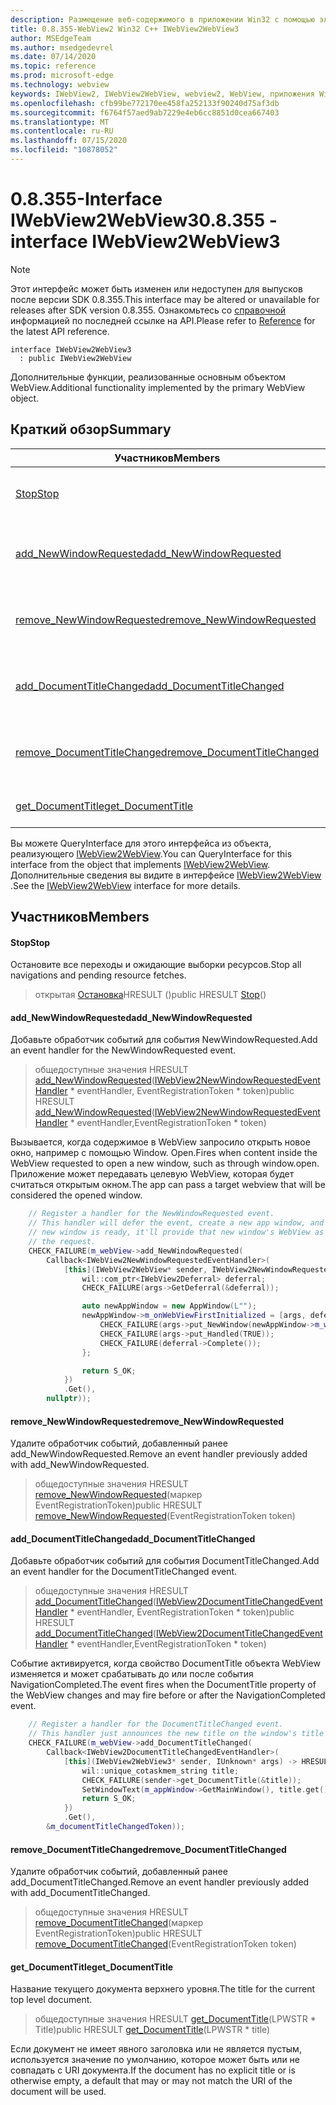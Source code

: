 ```yaml
---
description: Размещение веб-содержимого в приложении Win32 с помощью элемента управления Microsoft Edge WebView2
title: 0.8.355-WebView2 Win32 C++ IWebView2WebView3
author: MSEdgeTeam
ms.author: msedgedevrel
ms.date: 07/14/2020
ms.topic: reference
ms.prod: microsoft-edge
ms.technology: webview
keywords: IWebView2, IWebView2WebView, webview2, WebView, приложения Win32, Win32, EDGE
ms.openlocfilehash: cfb99be772170ee458fa252133f90240d75af3db
ms.sourcegitcommit: f6764f57aed9ab7229e4eb6cc8851d0cea667403
ms.translationtype: MT
ms.contentlocale: ru-RU
ms.lasthandoff: 07/15/2020
ms.locfileid: "10878052"
---
```

# <span data-ttu-id="a7cbf-104">0.8.355-Interface IWebView2WebView3</span><span class="sxs-lookup"><span data-stu-id="a7cbf-104">0.8.355 - interface IWebView2WebView3</span></span> 

> [!NOTE]
> <span data-ttu-id="a7cbf-105">Этот интерфейс может быть изменен или недоступен для выпусков после версии SDK 0.8.355.</span><span class="sxs-lookup"><span data-stu-id="a7cbf-105">This interface may be altered or unavailable for releases after SDK version 0.8.355.</span></span> <span data-ttu-id="a7cbf-106">Ознакомьтесь со [справочной](../../../webview2-api-reference.md) информацией по последней ссылке на API.</span><span class="sxs-lookup"><span data-stu-id="a7cbf-106">Please refer to [Reference](../../../webview2-api-reference.md) for the latest API reference.</span></span>

```
interface IWebView2WebView3
  : public IWebView2WebView
```

<span data-ttu-id="a7cbf-107">Дополнительные функции, реализованные основным объектом WebView.</span><span class="sxs-lookup"><span data-stu-id="a7cbf-107">Additional functionality implemented by the primary WebView object.</span></span>

## <span data-ttu-id="a7cbf-108">Краткий обзор</span><span class="sxs-lookup"><span data-stu-id="a7cbf-108">Summary</span></span>

 <span data-ttu-id="a7cbf-109">Участников</span><span class="sxs-lookup"><span data-stu-id="a7cbf-109">Members</span></span>                        | <span data-ttu-id="a7cbf-110">Описания</span><span class="sxs-lookup"><span data-stu-id="a7cbf-110">Descriptions</span></span>
--------------------------------|---------------------------------------------
[<span data-ttu-id="a7cbf-111">Stop</span><span class="sxs-lookup"><span data-stu-id="a7cbf-111">Stop</span></span>](#stop) | <span data-ttu-id="a7cbf-112">Остановите все переходы и ожидающие выборки ресурсов.</span><span class="sxs-lookup"><span data-stu-id="a7cbf-112">Stop all navigations and pending resource fetches.</span></span>
[<span data-ttu-id="a7cbf-113">add_NewWindowRequested</span><span class="sxs-lookup"><span data-stu-id="a7cbf-113">add_NewWindowRequested</span></span>](#add_newwindowrequested) | <span data-ttu-id="a7cbf-114">Добавьте обработчик событий для события NewWindowRequested.</span><span class="sxs-lookup"><span data-stu-id="a7cbf-114">Add an event handler for the NewWindowRequested event.</span></span>
[<span data-ttu-id="a7cbf-115">remove_NewWindowRequested</span><span class="sxs-lookup"><span data-stu-id="a7cbf-115">remove_NewWindowRequested</span></span>](#remove_newwindowrequested) | <span data-ttu-id="a7cbf-116">Удалите обработчик событий, добавленный ранее add_NewWindowRequested.</span><span class="sxs-lookup"><span data-stu-id="a7cbf-116">Remove an event handler previously added with add_NewWindowRequested.</span></span>
[<span data-ttu-id="a7cbf-117">add_DocumentTitleChanged</span><span class="sxs-lookup"><span data-stu-id="a7cbf-117">add_DocumentTitleChanged</span></span>](#add_documenttitlechanged) | <span data-ttu-id="a7cbf-118">Добавьте обработчик событий для события DocumentTitleChanged.</span><span class="sxs-lookup"><span data-stu-id="a7cbf-118">Add an event handler for the DocumentTitleChanged event.</span></span>
[<span data-ttu-id="a7cbf-119">remove_DocumentTitleChanged</span><span class="sxs-lookup"><span data-stu-id="a7cbf-119">remove_DocumentTitleChanged</span></span>](#remove_documenttitlechanged) | <span data-ttu-id="a7cbf-120">Удалите обработчик событий, добавленный ранее add_DocumentTitleChanged.</span><span class="sxs-lookup"><span data-stu-id="a7cbf-120">Remove an event handler previously added with add_DocumentTitleChanged.</span></span>
[<span data-ttu-id="a7cbf-121">get_DocumentTitle</span><span class="sxs-lookup"><span data-stu-id="a7cbf-121">get_DocumentTitle</span></span>](#get_documenttitle) | <span data-ttu-id="a7cbf-122">Название текущего документа верхнего уровня.</span><span class="sxs-lookup"><span data-stu-id="a7cbf-122">The title for the current top level document.</span></span>

<span data-ttu-id="a7cbf-123">Вы можете QueryInterface для этого интерфейса из объекта, реализующего [IWebView2WebView](IWebView2WebView.md).</span><span class="sxs-lookup"><span data-stu-id="a7cbf-123">You can QueryInterface for this interface from the object that implements [IWebView2WebView](IWebView2WebView.md).</span></span> <span data-ttu-id="a7cbf-124">Дополнительные сведения вы видите в интерфейсе [IWebView2WebView](IWebView2WebView.md) .</span><span class="sxs-lookup"><span data-stu-id="a7cbf-124">See the [IWebView2WebView](IWebView2WebView.md) interface for more details.</span></span>

## <span data-ttu-id="a7cbf-125">Участников</span><span class="sxs-lookup"><span data-stu-id="a7cbf-125">Members</span></span>

#### <span data-ttu-id="a7cbf-126">Stop</span><span class="sxs-lookup"><span data-stu-id="a7cbf-126">Stop</span></span> 

<span data-ttu-id="a7cbf-127">Остановите все переходы и ожидающие выборки ресурсов.</span><span class="sxs-lookup"><span data-stu-id="a7cbf-127">Stop all navigations and pending resource fetches.</span></span>

> <span data-ttu-id="a7cbf-128">открытая [Остановка](#stop)HRESULT ()</span><span class="sxs-lookup"><span data-stu-id="a7cbf-128">public HRESULT [Stop](#stop)()</span></span>

#### <span data-ttu-id="a7cbf-129">add_NewWindowRequested</span><span class="sxs-lookup"><span data-stu-id="a7cbf-129">add_NewWindowRequested</span></span> 

<span data-ttu-id="a7cbf-130">Добавьте обработчик событий для события NewWindowRequested.</span><span class="sxs-lookup"><span data-stu-id="a7cbf-130">Add an event handler for the NewWindowRequested event.</span></span>

> <span data-ttu-id="a7cbf-131">общедоступные значения HRESULT [add_NewWindowRequested](#add_newwindowrequested)([IWebView2NewWindowRequestedEventHandler](IWebView2NewWindowRequestedEventHandler.md) \* eventHandler, EventRegistrationToken \* token)</span><span class="sxs-lookup"><span data-stu-id="a7cbf-131">public HRESULT [add_NewWindowRequested](#add_newwindowrequested)([IWebView2NewWindowRequestedEventHandler](IWebView2NewWindowRequestedEventHandler.md) \* eventHandler,EventRegistrationToken \* token)</span></span>

<span data-ttu-id="a7cbf-132">Вызывается, когда содержимое в WebView запросило открыть новое окно, например с помощью Window. Open.</span><span class="sxs-lookup"><span data-stu-id="a7cbf-132">Fires when content inside the WebView requested to open a new window, such as through window.open.</span></span> <span data-ttu-id="a7cbf-133">Приложение может передавать целевую WebView, которая будет считаться открытым окном.</span><span class="sxs-lookup"><span data-stu-id="a7cbf-133">The app can pass a target webview that will be considered the opened window.</span></span>

```cpp
    // Register a handler for the NewWindowRequested event.
    // This handler will defer the event, create a new app window, and then once the
    // new window is ready, it'll provide that new window's WebView as the response to
    // the request.
    CHECK_FAILURE(m_webView->add_NewWindowRequested(
        Callback<IWebView2NewWindowRequestedEventHandler>(
            [this](IWebView2WebView* sender, IWebView2NewWindowRequestedEventArgs* args) {
                wil::com_ptr<IWebView2Deferral> deferral;
                CHECK_FAILURE(args->GetDeferral(&deferral));

                auto newAppWindow = new AppWindow(L"");
                newAppWindow->m_onWebViewFirstInitialized = [args, deferral, newAppWindow]() {
                    CHECK_FAILURE(args->put_NewWindow(newAppWindow->m_webView.get()));
                    CHECK_FAILURE(args->put_Handled(TRUE));
                    CHECK_FAILURE(deferral->Complete());
                };

                return S_OK;
            })
            .Get(),
        nullptr));
```

#### <span data-ttu-id="a7cbf-134">remove_NewWindowRequested</span><span class="sxs-lookup"><span data-stu-id="a7cbf-134">remove_NewWindowRequested</span></span> 

<span data-ttu-id="a7cbf-135">Удалите обработчик событий, добавленный ранее add_NewWindowRequested.</span><span class="sxs-lookup"><span data-stu-id="a7cbf-135">Remove an event handler previously added with add_NewWindowRequested.</span></span>

> <span data-ttu-id="a7cbf-136">общедоступные значения HRESULT [remove_NewWindowRequested](#remove_newwindowrequested)(маркер EventRegistrationToken)</span><span class="sxs-lookup"><span data-stu-id="a7cbf-136">public HRESULT [remove_NewWindowRequested](#remove_newwindowrequested)(EventRegistrationToken token)</span></span>

#### <span data-ttu-id="a7cbf-137">add_DocumentTitleChanged</span><span class="sxs-lookup"><span data-stu-id="a7cbf-137">add_DocumentTitleChanged</span></span> 

<span data-ttu-id="a7cbf-138">Добавьте обработчик событий для события DocumentTitleChanged.</span><span class="sxs-lookup"><span data-stu-id="a7cbf-138">Add an event handler for the DocumentTitleChanged event.</span></span>

> <span data-ttu-id="a7cbf-139">общедоступные значения HRESULT [add_DocumentTitleChanged](#add_documenttitlechanged)([IWebView2DocumentTitleChangedEventHandler](IWebView2DocumentTitleChangedEventHandler.md) \* eventHandler, EventRegistrationToken \* token)</span><span class="sxs-lookup"><span data-stu-id="a7cbf-139">public HRESULT [add_DocumentTitleChanged](#add_documenttitlechanged)([IWebView2DocumentTitleChangedEventHandler](IWebView2DocumentTitleChangedEventHandler.md) \* eventHandler,EventRegistrationToken \* token)</span></span>

<span data-ttu-id="a7cbf-140">Событие активируется, когда свойство DocumentTitle объекта WebView изменяется и может срабатывать до или после события NavigationCompleted.</span><span class="sxs-lookup"><span data-stu-id="a7cbf-140">The event fires when the DocumentTitle property of the WebView changes and may fire before or after the NavigationCompleted event.</span></span>

```cpp
    // Register a handler for the DocumentTitleChanged event.
    // This handler just announces the new title on the window's title bar.
    CHECK_FAILURE(m_webView->add_DocumentTitleChanged(
        Callback<IWebView2DocumentTitleChangedEventHandler>(
            [this](IWebView2WebView3* sender, IUnknown* args) -> HRESULT {
                wil::unique_cotaskmem_string title;
                CHECK_FAILURE(sender->get_DocumentTitle(&title));
                SetWindowText(m_appWindow->GetMainWindow(), title.get());
                return S_OK;
            })
            .Get(),
        &m_documentTitleChangedToken));
```

#### <span data-ttu-id="a7cbf-141">remove_DocumentTitleChanged</span><span class="sxs-lookup"><span data-stu-id="a7cbf-141">remove_DocumentTitleChanged</span></span> 

<span data-ttu-id="a7cbf-142">Удалите обработчик событий, добавленный ранее add_DocumentTitleChanged.</span><span class="sxs-lookup"><span data-stu-id="a7cbf-142">Remove an event handler previously added with add_DocumentTitleChanged.</span></span>

> <span data-ttu-id="a7cbf-143">общедоступные значения HRESULT [remove_DocumentTitleChanged](#remove_documenttitlechanged)(маркер EventRegistrationToken)</span><span class="sxs-lookup"><span data-stu-id="a7cbf-143">public HRESULT [remove_DocumentTitleChanged](#remove_documenttitlechanged)(EventRegistrationToken token)</span></span>

#### <span data-ttu-id="a7cbf-144">get_DocumentTitle</span><span class="sxs-lookup"><span data-stu-id="a7cbf-144">get_DocumentTitle</span></span> 

<span data-ttu-id="a7cbf-145">Название текущего документа верхнего уровня.</span><span class="sxs-lookup"><span data-stu-id="a7cbf-145">The title for the current top level document.</span></span>

> <span data-ttu-id="a7cbf-146">общедоступные значения HRESULT [get_DocumentTitle](#get_documenttitle)(LPWSTR \* Title)</span><span class="sxs-lookup"><span data-stu-id="a7cbf-146">public HRESULT [get_DocumentTitle](#get_documenttitle)(LPWSTR \* title)</span></span>

<span data-ttu-id="a7cbf-147">Если документ не имеет явного заголовка или не является пустым, используется значение по умолчанию, которое может быть или не совпадать с URI документа.</span><span class="sxs-lookup"><span data-stu-id="a7cbf-147">If the document has no explicit title or is otherwise empty, a default that may or may not match the URI of the document will be used.</span></span>

